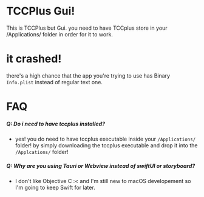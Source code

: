 # TCCPlus Gui!

This is TCCPlus but Gui. you need to have TCCplus store in your /Applications/ folder in order for it to work.
<br>
# it crashed!
there's a high chance that the app you're trying to use has Binary `Info.plist` instead of regular text one.
<br>
# FAQ
##### Q: Do i need to have tccplus installed?
- yes! you do need to have tccplus executable inside your `/Applications/` folder! by simply downloading the tccplus executable and drop it into the `/Applcations/` folder!
  
##### Q: Why are you using Tauri or Webview instead of swiftUI or storyboard?
- I don't like Objective C :< and I'm still new to macOS developement so I'm going to keep Swift for later.